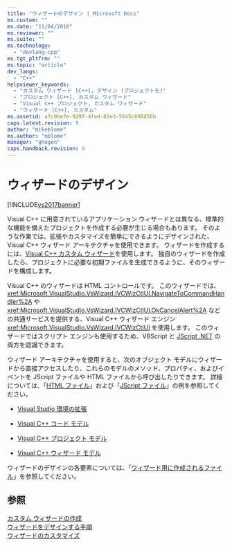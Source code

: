 ```yaml
---
title: "ウィザードのデザイン | Microsoft Docs"
ms.custom: ""
ms.date: "11/04/2016"
ms.reviewer: ""
ms.suite: ""
ms.technology: 
  - "devlang-cpp"
ms.tgt_pltfrm: ""
ms.topic: "article"
dev_langs: 
  - "C++"
helpviewer_keywords: 
  - "カスタム ウィザード [C++], デザイン (プロジェクトを)"
  - "プロジェクト [C++], カスタム ウィザード"
  - "Visual C++ プロジェクト, カスタム ウィザード"
  - "ウィザード [C++], カスタム"
ms.assetid: a7c0be7e-9297-4fed-83e3-5645c896d56b
caps.latest.revision: 9
author: "mikeblome"
ms.author: "mblome"
manager: "ghogen"
caps.handback.revision: 9
---
```

# ウィザードのデザイン
[!INCLUDE[vs2017banner](../assembler/inline/includes/vs2017banner.md)]

Visual C\+\+ に用意されているアプリケーション ウィザードとは異なる、標準的な機能を備えたプロジェクトを作成する必要が生じる場合もあります。  そのような作業では、拡張やカスタマイズを簡単にできるようにデザインされた、Visual C\+\+ ウィザード アーキテクチャを使用できます。  ウィザードを作成するには、[Visual C\+\+ カスタム ウィザード](../ide/creating-a-custom-wizard.md)を使用します。  独自のウィザードを作成したら、プロジェクトに必要な初期ファイルを生成できるように、そのウィザードを構成します。  
  
 Visual C\+\+ のウィザードは HTML コントロールです。  このウィザードでは、<xref:Microsoft.VisualStudio.VsWizard.IVCWizCtlUI.NavigateToCommandHandler%2A> や <xref:Microsoft.VisualStudio.VsWizard.IVCWizCtlUI.OkCancelAlert%2A> などの共通サービスを提供する、Visual C\+\+ ウィザード エンジン <xref:Microsoft.VisualStudio.VsWizard.IVCWizCtlUI> を使用します。  このウィザードではスクリプト エンジンも使用するため、VBScript と [JScript .NET](http://msdn.microsoft.com/ja-jp/c7e636ee-c10f-45b1-85ec-fe2daca30bf5) の両方を認識できます。  
  
 ウィザード アーキテクチャを使用すると、次のオブジェクト モデルにウィザードから直接アクセスしたり、これらのモデルのメソッド、プロパティ、およびイベントを JScript ファイルや HTML ファイルから呼び出したりできます。  詳細については、「[HTML ファイル](../ide/html-files.md)」および「[JScript ファイル](../ide/jscript-file.md)」の例を参照してください。  
  
-   [Visual Studio 環境の拡張](../Topic/Extending%20the%20Visual%20Studio%20Environment.md)  
  
-   [Visual C\+\+ コード モデル](http://msdn.microsoft.com/ja-jp/dd6452c2-1054-44a1-b0eb-639a94a1216b)  
  
-   [Visual C\+\+ プロジェクト モデル](http://msdn.microsoft.com/ja-jp/06c1bbd9-4c79-4f97-ad6d-2b1dea8ecd1f)  
  
-   [Visual C\+\+ ウィザード モデル](http://msdn.microsoft.com/ja-jp/159395ac-33c7-47bf-ad42-4e1435ddc758)  
  
 ウィザードのデザインの各要素については、「[ウィザード用に作成されるファイル](../ide/files-created-for-your-wizard.md)」を参照してください。  
  
## 参照  
 [カスタム ウィザードの作成](../ide/creating-a-custom-wizard.md)   
 [ウィザードをデザインする手順](../ide/steps-to-designing-a-wizard.md)   
 [ウィザードのカスタマイズ](../ide/customizing-your-wizard.md)